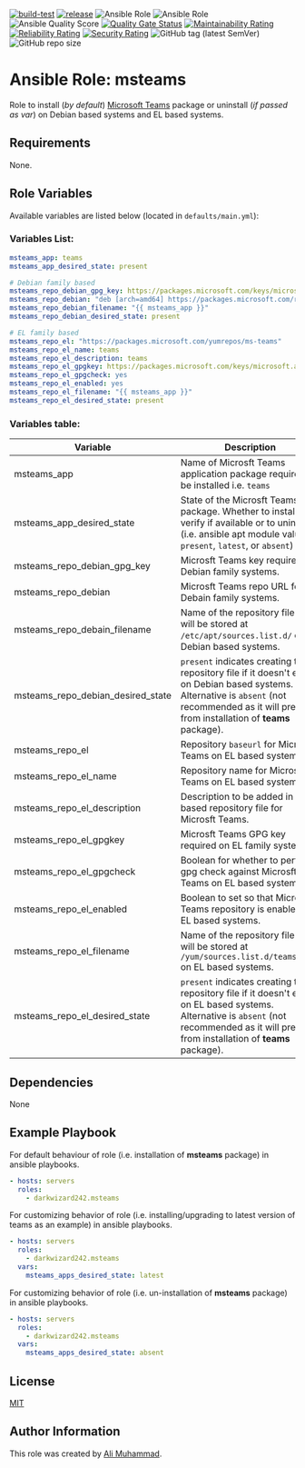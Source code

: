 [![build-test](https://github.com/darkwizard242/ansible-role-msteams/workflows/build-and-test/badge.svg?branch=master)](https://github.com/darkwizard242/ansible-role-msteams/actions?query=workflow%3Abuild-and-test) [![release](https://github.com/darkwizard242/ansible-role-msteams/workflows/release/badge.svg)](https://github.com/darkwizard242/ansible-role-msteams/actions?query=workflow%3Arelease) ![Ansible Role](https://img.shields.io/ansible/role/56469?color=dark%20green%20) ![Ansible Role](https://img.shields.io/ansible/role/d/56469?label=role%20downloads) ![Ansible Quality Score](https://img.shields.io/ansible/quality/56469?label=ansible%20quality%20score) [![Quality Gate Status](https://sonarcloud.io/api/project_badges/measure?project=ansible-role-msteams&metric=alert_status)](https://sonarcloud.io/dashboard?id=ansible-role-msteams) [![Maintainability Rating](https://sonarcloud.io/api/project_badges/measure?project=ansible-role-msteams&metric=sqale_rating)](https://sonarcloud.io/dashboard?id=ansible-role-msteams) [![Reliability Rating](https://sonarcloud.io/api/project_badges/measure?project=ansible-role-msteams&metric=reliability_rating)](https://sonarcloud.io/dashboard?id=ansible-role-msteams) [![Security Rating](https://sonarcloud.io/api/project_badges/measure?project=ansible-role-msteams&metric=security_rating)](https://sonarcloud.io/dashboard?id=ansible-role-msteams) ![GitHub tag (latest SemVer)](https://img.shields.io/github/tag/darkwizard242/ansible-role-msteams?label=release) ![GitHub repo size](https://img.shields.io/github/repo-size/darkwizard242/ansible-role-msteams?color=orange&style=flat-square)

# Ansible Role: msteams

Role to install (_by default_) [Microsoft Teams](https://docs.microsoft.com/en-us/microsoftteams/teams-overview) package or uninstall (_if passed as var_) on Debian based systems and EL based systems.

## Requirements

None.

## Role Variables

Available variables are listed below (located in `defaults/main.yml`):

### Variables List:

```yaml
msteams_app: teams
msteams_app_desired_state: present

# Debian family based
msteams_repo_debian_gpg_key: https://packages.microsoft.com/keys/microsoft.asc
msteams_repo_debian: "deb [arch=amd64] https://packages.microsoft.com/repos/ms-teams stable main"
msteams_repo_debian_filename: "{{ msteams_app }}"
msteams_repo_debian_desired_state: present

# EL family based
msteams_repo_el: "https://packages.microsoft.com/yumrepos/ms-teams"
msteams_repo_el_name: teams
msteams_repo_el_description: teams
msteams_repo_el_gpgkey: https://packages.microsoft.com/keys/microsoft.asc
msteams_repo_el_gpgcheck: yes
msteams_repo_el_enabled: yes
msteams_repo_el_filename: "{{ msteams_app }}"
msteams_repo_el_desired_state: present
```

### Variables table:

Variable                          | Description
--------------------------------- | --------------------------------------------------------------------------------------------------------------------------------------------------------------------------------------------------
msteams_app                       | Name of Microsft Teams application package require to be installed i.e. `teams`
msteams_app_desired_state         | State of the Microsft Teams package. Whether to install, verify if available or to uninstall (i.e. ansible apt module values: `present`, `latest`, or `absent`)
msteams_repo_debian_gpg_key       | Microsft Teams key required on Debian family systems.
msteams_repo_debian               | Microsft Teams repo URL for Debain family systems.
msteams_repo_debain_filename      | Name of the repository file that will be stored at `/etc/apt/sources.list.d/` on Debian based systems.
msteams_repo_debian_desired_state | `present` indicates creating the repository file if it doesn't exist on Debian based systems. Alternative is `absent` (not recommended as it will prevent from installation of **teams** package).
msteams_repo_el                   | Repository `baseurl` for Microsft Teams on EL based systems.
msteams_repo_el_name              | Repository name for Microsft Teams on EL based systems.
msteams_repo_el_description       | Description to be added in EL based repository file for Microsft Teams.
msteams_repo_el_gpgkey            | Microsft Teams GPG key required on EL family systems
msteams_repo_el_gpgcheck          | Boolean for whether to perform gpg check against Microsft Teams on EL based systems.
msteams_repo_el_enabled           | Boolean to set so that Microsft Teams repository is enabled on EL based systems.
msteams_repo_el_filename          | Name of the repository file that will be stored at `/yum/sources.list.d/teams.repo` on EL based systems.
msteams_repo_el_desired_state     | `present` indicates creating the repository file if it doesn't exist on EL based systems. Alternative is `absent` (not recommended as it will prevent from installation of **teams** package).

## Dependencies

None

## Example Playbook

For default behaviour of role (i.e. installation of **msteams** package) in ansible playbooks.

```yaml
- hosts: servers
  roles:
    - darkwizard242.msteams
```

For customizing behavior of role (i.e. installing/upgrading to latest version of teams as an example) in ansible playbooks.

```yaml
- hosts: servers
  roles:
    - darkwizard242.msteams
  vars:
    msteams_apps_desired_state: latest
```

For customizing behavior of role (i.e. un-installation of **msteams** package) in ansible playbooks.

```yaml
- hosts: servers
  roles:
    - darkwizard242.msteams
  vars:
    msteams_apps_desired_state: absent
```

## License

[MIT](https://github.com/darkwizard242/ansible-role-msteams/blob/master/LICENSE)

## Author Information

This role was created by [Ali Muhammad](https://alimuhammad.dev).

